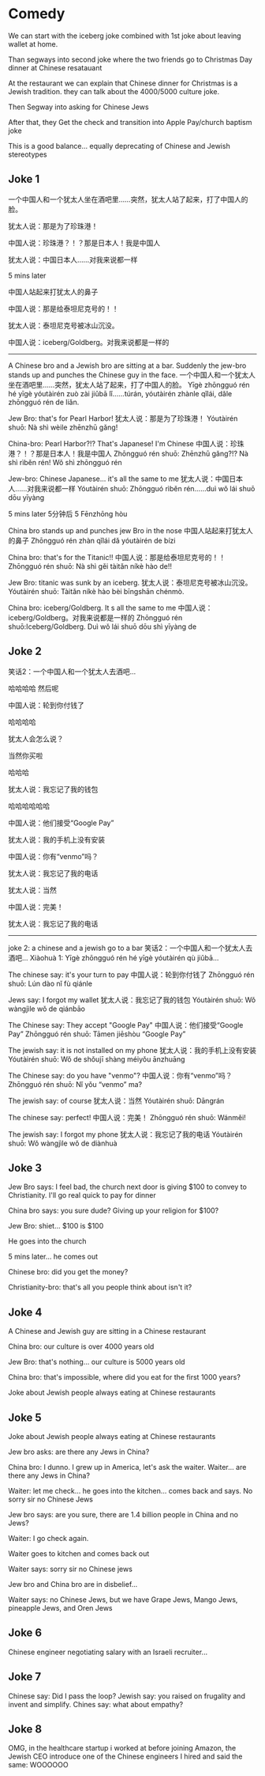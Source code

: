 # Comedy

We can start with the iceberg joke combined with 1st joke about leaving wallet at home.

Than segways into second joke where the two friends go to Christmas Day dinner at Chinese resatauant

At the restaurant we can explain that Chinese dinner for Christmas is a Jewish tradition. they can talk about the 4000/5000 culture joke.

Then Segway into asking for Chinese Jews

After that, they Get the check and transition into Apple Pay/church baptism joke

This is a good balance... equally deprecating of Chinese and Jewish stereotypes

## Joke 1
一个中国人和一个犹太人坐在酒吧里……突然，犹太人站了起来，打了中国人的脸。

犹太人说：那是为了珍珠港！

中国人说：珍珠港？！？那是日本人！我是中国人

犹太人说：中国日本人……对我来说都一样

5 mins later

中国人站起来打犹太人的鼻子

中国人说：那是给泰坦尼克号的！！

犹太人说：泰坦尼克号被冰山沉没。

中国人说：iceberg/Goldberg。对我来说都是一样的

---

A Chinese bro and a Jewish bro are sitting at a bar. Suddenly the jew-bro stands up and punches the Chinese guy in the face.
一个中国人和一个犹太人坐在酒吧里……突然，犹太人站了起来，打了中国人的脸。
Yīgè zhōngguó rén hé yīgè yóutàirén zuò zài jiǔbā lǐ……túrán, yóutàirén zhànle qǐlái, dǎle zhōngguó rén de liǎn.

Jew Bro: that's for Pearl Harbor!
犹太人说：那是为了珍珠港！
Yóutàirén shuō: Nà shì wèile zhēnzhū gǎng!

China-bro: Pearl Harbor?!? That's Japanese! I'm Chinese
中国人说：珍珠港？！？那是日本人！我是中国人
Zhōngguó rén shuō: Zhēnzhū gǎng?!? Nà shì rìběn rén! Wǒ shì zhōngguó rén

Jew-bro: Chinese Japanese... it's all the same to me
犹太人说：中国日本人……对我来说都一样
Yóutàirén shuō: Zhōngguó rìběn rén……duì wǒ lái shuō dōu yīyàng

5 mins later
5分钟后
5 Fēnzhōng hòu

China bro stands up and punches jew Bro in the nose
中国人站起来打犹太人的鼻子
Zhōngguó rén zhàn qǐlái dǎ yóutàirén de bízi

China bro: that's for the Titanic!!
中国人说：那是给泰坦尼克号的！！
Zhōngguó rén shuō: Nà shì gěi tàitǎn níkè hào de!!

Jew Bro: titanic was sunk by an iceberg.
犹太人说：泰坦尼克号被冰山沉没。
Yóutàirén shuō: Tàitǎn níkè hào bèi bīngshān chénmò.

China bro: iceberg/Goldberg.   It s all the same to me
中国人说：iceberg/Goldberg。对我来说都是一样的
Zhōngguó rén shuō:Iceberg/Goldberg. Duì wǒ lái shuō dōu shì yīyàng de

## Joke 2
笑话2：一个中国人和一个犹太人去酒吧...

哈哈哈哈 然后呢

中国人说：轮到你付钱了

哈哈哈哈

犹太人会怎么说？

当然你买啦

哈哈哈

犹太人说：我忘记了我的钱包

哈哈哈哈哈哈

中国人说：他们接受“Google Pay”

犹太人说：我的手机上没有安装

中国人说：你有“venmo”吗？

犹太人说：我忘记了我的电话

犹太人说：当然

中国人说：完美！

犹太人说：我忘记了我的电话

---

joke 2: a chinese and a jewish go to a bar
笑话2：一个中国人和一个犹太人去酒吧...
Xiàohuà 1: Yīgè zhōngguó rén hé yīgè yóutàirén qù jiǔbā...

The chinese say: it's your turn to pay
中国人说：轮到你付钱了
Zhōngguó rén shuō: Lún dào nǐ fù qiánle

Jews say: I forgot my wallet
犹太人说：我忘记了我的钱包
Yóutàirén shuō: Wǒ wàngjìle wǒ de qiánbāo

The Chinese say: They accept "Google Pay"
中国人说：他们接受“Google Pay”
Zhōngguó rén shuō: Tāmen jiēshòu “Google Pay”

The jewish say: it is not installed on my phone
犹太人说：我的手机上没有安装
Yóutàirén shuō: Wǒ de shǒujī shàng méiyǒu ānzhuāng

The Chinese say: do you have "venmo"?
中国人说：你有“venmo”吗？
Zhōngguó rén shuō: Nǐ yǒu “venmo” ma?

The jewish say: of course
犹太人说：当然
Yóutàirén shuō: Dāngrán

The chinese say: perfect!
中国人说：完美！
Zhōngguó rén shuō: Wánměi!

The jewish say: I forgot my phone
犹太人说：我忘记了我的电话
Yóutàirén shuō: Wǒ wàngjìle wǒ de diànhuà


## Joke 3
Jew Bro says: I feel bad, the church next door is giving $100 to convey to Christianity. I'll go real quick to pay for dinner

China bro says: you sure dude? Giving up your religion for $100?

Jew Bro: shiet... $100 is $100

He goes into the church

5 mins later... he comes out

Chinese bro: did you get the money?

Christianity-bro: that's all you people think about isn't it?


## Joke 4

A Chinese and Jewish guy are sitting in a Chinese restaurant

China bro: our culture is over 4000 years old

Jew Bro: that's nothing... our culture is 5000 years old

China bro: that's impossible, where did you eat for the first 1000 years?

Joke about Jewish people always eating at Chinese restaurants

## Joke 5

Joke about Jewish people always eating at Chinese restaurants

Jew bro asks: are there any Jews in China?

China bro: I dunno. I grew up in America, let's ask the waiter. Waiter... are there any Jews in China?

Waiter: let me check... he goes into the kitchen... comes back and says. No sorry sir no Chinese Jews

Jew bro says: are you sure, there are 1.4 billion people in China and no Jews?

Waiter: I go check again.

Waiter goes to kitchen and comes back out

Waiter says: sorry sir no Chinese jews

Jew bro and China bro are in disbelief...

Waiter says: no Chinese Jews, but we have Grape Jews, Mango Jews, pineapple Jews, and Oren Jews

## Joke 6

Chinese engineer negotiating salary with an Israeli recruiter...

## Joke 7

Chinese say: Did I pass the loop?
Jewish say: you raised on frugality and invent and simplify.
Chines say: what about empathy?

## Joke 8

OMG, in the healthcare startup i worked at before joining Amazon, the Jewish CEO introduce one of the Chinese engineers I hired and said the same: WOOOOOO

